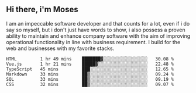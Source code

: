 ## Hi there, i'm Moses

I am an impeccable software developer and that counts for a lot, even if i do say so myself, but i don't just have words to show, i also possess a proven ability to maintain and enhance company software with the aim of improving operational functionality in line with business requirement. I build for the web and businesses with my favorite stacks.
<!--START_SECTION:waka-->

```text
HTML         1 hr 49 mins    ███████▓░░░░░░░░░░░░░░░░░   30.08 %
Vue.js       1 hr 21 mins    █████▓░░░░░░░░░░░░░░░░░░░   22.48 %
TypeScript   45 mins         ███░░░░░░░░░░░░░░░░░░░░░░   12.65 %
Markdown     33 mins         ██▒░░░░░░░░░░░░░░░░░░░░░░   09.24 %
SQL          33 mins         ██▒░░░░░░░░░░░░░░░░░░░░░░   09.19 %
CSS          32 mins         ██▒░░░░░░░░░░░░░░░░░░░░░░   09.07 %
```

<!--END_SECTION:waka-->
